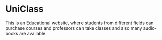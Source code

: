 # UniClass
This is an Educational website, where students from different fields can purchase courses and professors can take classes and also many audio-books are available.
